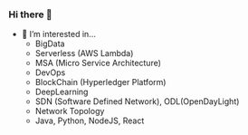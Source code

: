 ### Hi there 👋

- 🌱 I’m interested in...
  - BigData
  - Serverless (AWS Lambda)
  - MSA (Micro Service Architecture)
  - DevOps
  - BlockChain (Hyperledger Platform)
  - DeepLearning
  - SDN (Software Defined Network), ODL(OpenDayLight)
  - Network Topology
  - Java, Python, NodeJS, React


